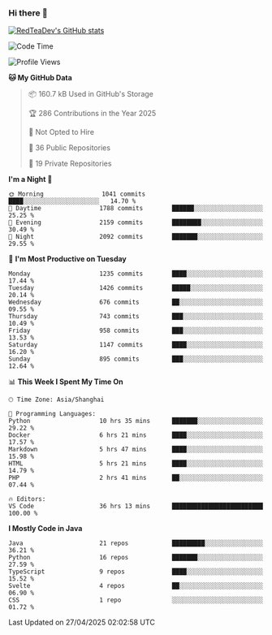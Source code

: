### Hi there 👋

<!--
**RedTeaDev/RedTeaDev** is a ✨ _special_ ✨ repository because its `README.md` (this file) appears on your GitHub profile.

Here are some ideas to get you started:

- 🔭 I’m currently working on ...
- 🌱 I’m currently learning ...
- 👯 I’m looking to collaborate on ...
- 🤔 I’m looking for help with ...
- 💬 Ask me about ...
- 📫 How to reach me: ...
- 😄 Pronouns: ...
- ⚡ Fun fact: ...
-->

<!--
[![wakatime](https://wakatime.com/badge/user/6b101ed0-04c0-4490-9283-eb61f2efff96.svg)](https://wakatime.com/@6b101ed0-04c0-4490-9283-eb61f2efff96)
!-->

[![RedTeaDev's GitHub stats](https://github-readme-stats.vercel.app/api?username=RedTeaDev\&include_all_commits=true)](https://github.com/anuraghazra/github-readme-stats)
<!--
[![willianrod's wakatime stats](https://github-readme-stats.vercel.app/api/wakatime?username=RedTeaDev)](https://github.com/anuraghazra/github-readme-stats)
!-->
<!--START_SECTION:waka-->
![Code Time](http://img.shields.io/badge/Code%20Time-3%2C165%20hrs%2058%20mins-blue)

![Profile Views](http://img.shields.io/badge/Profile%20Views-0-blue)

**🐱 My GitHub Data** 

> 📦 160.7 kB Used in GitHub's Storage 
 > 
> 🏆 286 Contributions in the Year 2025
 > 
> 🚫 Not Opted to Hire
 > 
> 📜 36 Public Repositories 
 > 
> 🔑 19 Private Repositories 
 > 
**I'm a Night 🦉** 

```text
🌞 Morning                1041 commits        ████░░░░░░░░░░░░░░░░░░░░░   14.70 % 
🌆 Daytime                1788 commits        ██████░░░░░░░░░░░░░░░░░░░   25.25 % 
🌃 Evening                2159 commits        ████████░░░░░░░░░░░░░░░░░   30.49 % 
🌙 Night                  2092 commits        ███████░░░░░░░░░░░░░░░░░░   29.55 % 
```
📅 **I'm Most Productive on Tuesday** 

```text
Monday                   1235 commits        ████░░░░░░░░░░░░░░░░░░░░░   17.44 % 
Tuesday                  1426 commits        █████░░░░░░░░░░░░░░░░░░░░   20.14 % 
Wednesday                676 commits         ██░░░░░░░░░░░░░░░░░░░░░░░   09.55 % 
Thursday                 743 commits         ███░░░░░░░░░░░░░░░░░░░░░░   10.49 % 
Friday                   958 commits         ███░░░░░░░░░░░░░░░░░░░░░░   13.53 % 
Saturday                 1147 commits        ████░░░░░░░░░░░░░░░░░░░░░   16.20 % 
Sunday                   895 commits         ███░░░░░░░░░░░░░░░░░░░░░░   12.64 % 
```


📊 **This Week I Spent My Time On** 

```text
🕑︎ Time Zone: Asia/Shanghai

💬 Programming Languages: 
Python                   10 hrs 35 mins      ███████░░░░░░░░░░░░░░░░░░   29.22 % 
Docker                   6 hrs 21 mins       ████░░░░░░░░░░░░░░░░░░░░░   17.57 % 
Markdown                 5 hrs 47 mins       ████░░░░░░░░░░░░░░░░░░░░░   15.98 % 
HTML                     5 hrs 21 mins       ████░░░░░░░░░░░░░░░░░░░░░   14.79 % 
PHP                      2 hrs 41 mins       ██░░░░░░░░░░░░░░░░░░░░░░░   07.44 % 

🔥 Editors: 
VS Code                  36 hrs 13 mins      █████████████████████████   100.00 % 
```

**I Mostly Code in Java** 

```text
Java                     21 repos            █████████░░░░░░░░░░░░░░░░   36.21 % 
Python                   16 repos            ███████░░░░░░░░░░░░░░░░░░   27.59 % 
TypeScript               9 repos             ████░░░░░░░░░░░░░░░░░░░░░   15.52 % 
Svelte                   4 repos             ██░░░░░░░░░░░░░░░░░░░░░░░   06.90 % 
CSS                      1 repo              ░░░░░░░░░░░░░░░░░░░░░░░░░   01.72 % 
```




 Last Updated on 27/04/2025 02:02:58 UTC
<!--END_SECTION:waka-->


